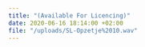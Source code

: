 ```yaml
---
title: "(Available For Licencing)"
date: 2020-06-16 18:14:00 +02:00
file: "/uploads/SL-Opzetje%2010.wav"
---
```



